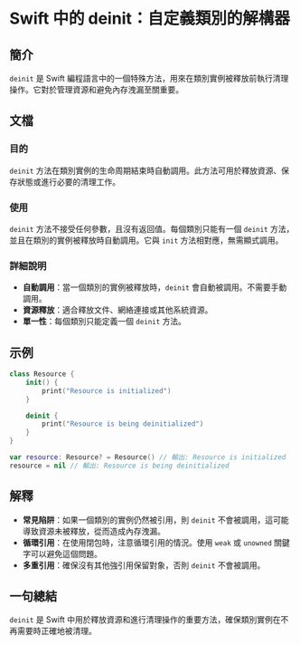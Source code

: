 <!--
Meta Description: # Swift 中的 deinit：自定義類別的解構器 ## 簡介 `deinit` 是 Swift 編程語言中的一個特殊方法，用來在類別實例被釋放前執行清理操作。它對於管理資源和避免內存洩漏至關重要。 ## 文檔 ### 目的 `deinit` 方法在類別實例的生命周期結束時自動調用。此方法可用於...
Meta Keywords: deinit, resource, swift, init, print
-->

# Swift 中的 deinit：自定義類別的解構器

## 簡介
`deinit` 是 Swift 編程語言中的一個特殊方法，用來在類別實例被釋放前執行清理操作。它對於管理資源和避免內存洩漏至關重要。

## 文檔
### 目的
`deinit` 方法在類別實例的生命周期結束時自動調用。此方法可用於釋放資源、保存狀態或進行必要的清理工作。

### 使用
`deinit` 方法不接受任何參數，且沒有返回值。每個類別只能有一個 `deinit` 方法，並且在類別的實例被釋放時自動調用。它與 `init` 方法相對應，無需顯式調用。

### 詳細說明
- **自動調用**：當一個類別的實例被釋放時，`deinit` 會自動被調用。不需要手動調用。
- **資源釋放**：適合釋放文件、網絡連接或其他系統資源。
- **單一性**：每個類別只能定義一個 `deinit` 方法。

## 示例
```swift
class Resource {
    init() {
        print("Resource is initialized")
    }

    deinit {
        print("Resource is being deinitialized")
    }
}

var resource: Resource? = Resource() // 輸出: Resource is initialized
resource = nil // 輸出: Resource is being deinitialized
```

## 解釋
- **常見陷阱**：如果一個類別的實例仍然被引用，則 `deinit` 不會被調用，這可能導致資源未被釋放，從而造成內存洩漏。
- **循環引用**：在使用閉包時，注意循環引用的情況。使用 `weak` 或 `unowned` 關鍵字可以避免這個問題。
- **多重引用**：確保沒有其他強引用保留對象，否則 `deinit` 不會被調用。

## 一句總結
`deinit` 是 Swift 中用於釋放資源和進行清理操作的重要方法，確保類別實例在不再需要時正確地被清理。